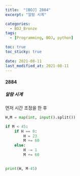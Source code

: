 ```yaml
---
title:  "[BOJ] 2884"
excerpt: "알람 시계"

categories:
  - BOJ_Bronze
tags:
  - [Programming, BOJ, python]

toc: true
toc_sticky: true
 
date: 2021-08-11
last_modified_at: 2021-08-11
---
```

#### 2884
##### 알람 시계

먼저 시간 조정을 한 후

```python
H,M = map(int, input().split())

if M < 45:
    if H == 0:
        H = 23
        M += 60
    else:
        H -= 1
        M += 60
    

print(H, M-45)
```